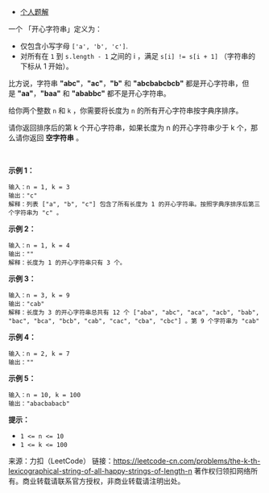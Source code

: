 * [个人题解](https://leetcode-cn.com/problems/the-k-th-lexicographical-string-of-all-happy-strings-of-length-n/solution/dfs-by-lzh_yves/)

一个 「开心字符串」定义为：

* 仅包含小写字母 ```['a', 'b', 'c']```.
* 对所有在 ```1``` 到 ```s.length - 1``` 之间的 i ，满足 ```s[i] != s[i + 1]``` （字符串的下标从 1 开始）。

比方说，字符串 **"abc"**，**"ac"**，**"b"** 和 **"abcbabcbcb"** 都是开心字符串，但是 **"aa"**，**"baa"** 和 **"ababbc"** 都不是开心字符串。

给你两个整数 ```n``` 和 ```k``` ，你需要将长度为 ```n``` 的所有开心字符串按字典序排序。

请你返回排序后的第 k 个开心字符串，如果长度为 n 的开心字符串少于 k 个，那么请你返回 **空字符串** 。

 

**示例 1：**
```
输入：n = 1, k = 3
输出："c"
解释：列表 ["a", "b", "c"] 包含了所有长度为 1 的开心字符串。按照字典序排序后第三个字符串为 "c" 。
```
**示例 2：**
```
输入：n = 1, k = 4
输出：""
解释：长度为 1 的开心字符串只有 3 个。
```
**示例 3：**
```
输入：n = 3, k = 9
输出："cab"
解释：长度为 3 的开心字符串总共有 12 个 ["aba", "abc", "aca", "acb", "bab", "bac", "bca", "bcb", "cab", "cac", "cba", "cbc"] 。第 9 个字符串为 "cab"
```
**示例 4：**
```
输入：n = 2, k = 7
输出：""
```
**示例 5：**
```
输入：n = 10, k = 100
输出："abacbabacb"
```

**提示：**

* ```1 <= n <= 10```
* ```1 <= k <= 100```

来源：力扣（LeetCode）
链接：https://leetcode-cn.com/problems/the-k-th-lexicographical-string-of-all-happy-strings-of-length-n
著作权归领扣网络所有。商业转载请联系官方授权，非商业转载请注明出处。
